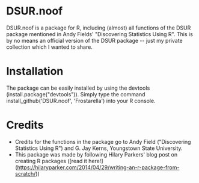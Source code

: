 # DSUR.noof
DSUR.noof is a package for R, including (almost) all functions of the DSUR package mentioned in Andy Fields' "Discovering Statistics Using R". This is by no means an official version of the DSUR package -- just my private collection which I wanted to share.

# Installation
The package can be easily installed by using the devtools (install.package("devtools")).
Simply type the command install_github('DSUR.noof', 'Frostarella') into your R console.

# Credits
* Credits for the functions in the package go to Andy Field ("Discovering Statistics Using R") and G. Jay Kerns, Youngstown State University.
* This package was made by following Hilary Parkers' blog post on creating R packages ([read it here!] (https://hilaryparker.com/2014/04/29/writing-an-r-package-from-scratch/))
